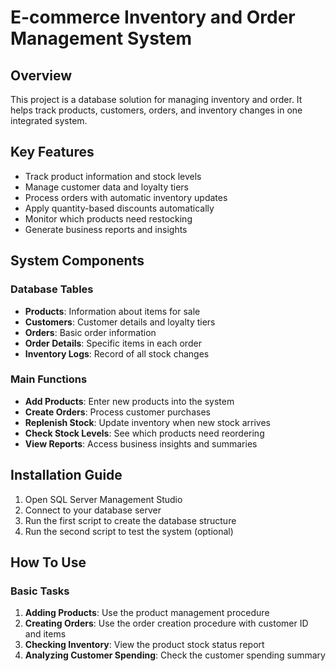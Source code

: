 # E-commerce Inventory and Order Management System

## Overview

This project is a database solution for managing inventory and order. It helps track products, customers, orders, and inventory changes in one integrated system.

## Key Features

- Track product information and stock levels
- Manage customer data and loyalty tiers
- Process orders with automatic inventory updates
- Apply quantity-based discounts automatically
- Monitor which products need restocking
- Generate business reports and insights

## System Components

### Database Tables

- **Products**: Information about items for sale
- **Customers**: Customer details and loyalty tiers
- **Orders**: Basic order information
- **Order Details**: Specific items in each order
- **Inventory Logs**: Record of all stock changes

### Main Functions

- **Add Products**: Enter new products into the system
- **Create Orders**: Process customer purchases
- **Replenish Stock**: Update inventory when new stock arrives
- **Check Stock Levels**: See which products need reordering
- **View Reports**: Access business insights and summaries

## Installation Guide

1. Open SQL Server Management Studio
2. Connect to your database server
3. Run the first script to create the database structure
4. Run the second script to test the system (optional)


## How To Use

### Basic Tasks

1. **Adding Products**: Use the product management procedure
2. **Creating Orders**: Use the order creation procedure with customer ID and items
3. **Checking Inventory**: View the product stock status report
4. **Analyzing Customer Spending**: Check the customer spending summary



